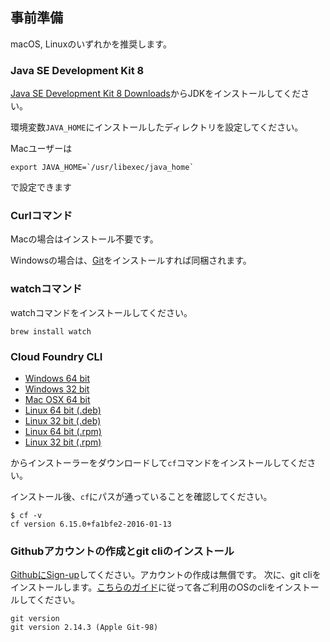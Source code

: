 ## 事前準備

macOS, Linuxのいずれかを推奨します。

### Java SE Development Kit 8

[Java SE Development Kit 8 Downloads](http://www.oracle.com/technetwork/java/javase/downloads/jdk8-downloads-2133151.html)からJDKをインストールしてください。

環境変数`JAVA_HOME`にインストールしたディレクトリを設定してください。

Macユーザーは

``` console
export JAVA_HOME=`/usr/libexec/java_home`
```

で設定できます

### Curlコマンド

Macの場合はインストール不要です。

Windowsの場合は、[Git](https://git-scm.com/)をインストールすれば同梱されます。

### watchコマンド

watchコマンドをインストールしてください。
``` console
brew install watch
```

### Cloud Foundry CLI

* [Windows 64 bit](https://cli.run.pivotal.io/stable?release=windows64&source=pws)
* [Windows 32 bit](https://cli.run.pivotal.io/stable?release=windows32&source=pws)
* [Mac OSX 64 bit](https://cli.run.pivotal.io/stable?release=macosx64&source=pws)
* [Linux 64 bit (.deb)](https://cli.run.pivotal.io/stable?release=debian64&source=pws)
* [Linux 32 bit (.deb)](https://cli.run.pivotal.io/stable?release=debian32&source=pws)
* [Linux 64 bit (.rpm)](https://cli.run.pivotal.io/stable?release=redhat64&source=pws)
* [Linux 32 bit (.rpm)](https://cli.run.pivotal.io/stable?release=redhat32&source=pws)

からインストーラーをダウンロードして`cf`コマンドをインストールしてください。

インストール後、`cf`にパスが通っていることを確認してください。

``` console
$ cf -v
cf version 6.15.0+fa1bfe2-2016-01-13
```

### Githubアカウントの作成とgit cliのインストール
[GithubにSign-up](https://github.com/join?source=header-home)してください。アカウントの作成は無償です。
次に、git cliをインストールします。[こちらのガイド](https://git-scm.com/book/ja/v2/%E4%BD%BF%E3%81%84%E5%A7%8B%E3%82%81%E3%82%8B-Git%E3%81%AE%E3%82%A4%E3%83%B3%E3%82%B9%E3%83%88%E3%83%BC%E3%83%AB)に従って各ご利用のOSのcliをインストールしてください。
``` console
git version
git version 2.14.3 (Apple Git-98)
```

